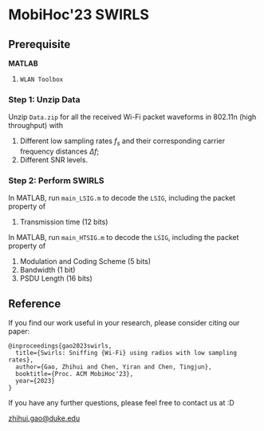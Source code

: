 # MobiHoc'23 SWIRLS

## Prerequisite

**MATLAB**
1. `WLAN Toolbox`

### Step 1: Unzip Data

Unzip `Data.zip` for all the received Wi-Fi packet waveforms in 802.11n (high throughput) with 

1. Different low sampling rates $f_s$ and their corresponding carrier frequency distances $\Delta f$;
2. Different SNR levels.

### Step 2: Perform SWIRLS

In MATLAB, run `main_LSIG.m` to decode the `LSIG`, including the packet property of

1. Transmission time (12 bits)

In MATLAB, run `main_HTSIG.m` to decode the `LSIG`, including the packet property of

1. Modulation and Coding Scheme (5 bits)
2. Bandwidth (1 bit)
3. PSDU Length (16 bits)


## Reference

If you find our work useful in your research, please consider citing our paper:

```console
@inproceedings{gao2023swirls,
  title={Swirls: Sniffing {Wi-Fi} using radios with low sampling rates},
  author={Gao, Zhihui and Chen, Yiran and Chen, Tingjun},
  booktitle={Proc. ACM MobiHoc'23},
  year={2023}
}
```

If you have any further questions, please feel free to contact us at :D

zhihui.gao@duke.edu
